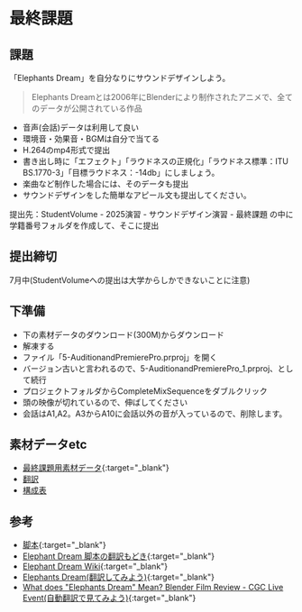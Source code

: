 # 最終課題
## 課題
「Elephants Dream」を自分なりにサウンドデザインしよう。

> Elephants Dreamとは2006年にBlenderにより制作されたアニメで、全てのデータが公開されている作品

- 音声(会話)データは利用して良い
- 環境音・効果音・BGMは自分で当てる
- H.264のmp4形式で提出
- 書き出し時に「エフェクト」「ラウドネスの正規化」「ラウドネス標準：ITU BS.1770-3」「目標ラウドネス：-14db」にしましょう。
- 楽曲など制作した場合には、そのデータも提出
- サウンドデザインをした簡単なアピール文も提出してください。

提出先：StudentVolume - 2025演習 - サウンドデザイン演習 - 最終課題
の中に学籍番号フォルダを作成して、そこに提出

## 提出締切
7月中(StudentVolumeへの提出は大学からしかできないことに注意)

## 下準備
- 下の素材データのダウンロード(300M)からダウンロード
- 解凍する
- ファイル「5-AuditionandPremierePro.prproj」を開く
- バージョン古いと言われるので、5-AuditionandPremierePro_1.prproj、として続行
- プロジェクトフォルダからCompleteMixSequenceをダブルクリック
- 頭の映像が切れているので、伸ばしてください
- 会話はA1,A2。A3からA10に会話以外の音が入っているので、削除します。

## 素材データetc
- [最終課題用素材データ](https://helpx.adobe.com/jp/audition/how-to/music-editor.html){:target="_blank"}
- [翻訳](xls/translate.xlsx)
- [構成表](xls/ElephantDreamStructure.xlsx)


## 参考
- [脚本](https://www.scripts.com/script/elephants_dream_7567){:target="_blank"}
- [Elephant Dream 脚本の翻訳もどき](xls/translate.xlsx){:target="_blank"}
- [Elephant Dream Wiki](https://ja.wikipedia.org/wiki/Elephants_Dream){:target="_blank"}
- [Elephants Dream(翻訳してみよう)](https://filmnosis.com/shortfilms/elephants-dream/){:target="_blank"}
- [What does "Elephants Dream" Mean? Blender Film Review - CGC Live Event(自動翻訳で見てみよう)](https://www.youtube.com/watch?v=qNW2GkM-LT8){:target="_blank"}